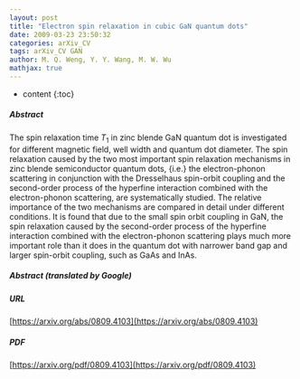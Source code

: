 ```yaml
---
layout: post
title: "Electron spin relaxation in cubic GaN quantum dots"
date: 2009-03-23 23:50:32
categories: arXiv_CV
tags: arXiv_CV GAN
author: M. Q. Weng, Y. Y. Wang, M. W. Wu
mathjax: true
---
```


* content
{:toc}

##### Abstract
The spin relaxation time $T_{1}$ in zinc blende GaN quantum dot is investigated for different magnetic field, well width and quantum dot diameter. The spin relaxation caused by the two most important spin relaxation mechanisms in zinc blende semiconductor quantum dots, {i.e.} the electron-phonon scattering in conjunction with the Dresselhaus spin-orbit coupling and the second-order process of the hyperfine interaction combined with the electron-phonon scattering, are systematically studied. The relative importance of the two mechanisms are compared in detail under different conditions. It is found that due to the small spin orbit coupling in GaN, the spin relaxation caused by the second-order process of the hyperfine interaction combined with the electron-phonon scattering plays much more important role than it does in the quantum dot with narrower band gap and larger spin-orbit coupling, such as GaAs and InAs.

##### Abstract (translated by Google)


##### URL
[https://arxiv.org/abs/0809.4103](https://arxiv.org/abs/0809.4103)

##### PDF
[https://arxiv.org/pdf/0809.4103](https://arxiv.org/pdf/0809.4103)

